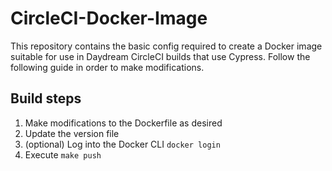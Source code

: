# CircleCI-Docker-Image

This repository contains the basic config required to create a Docker image suitable for use in Daydream CircleCI builds that use Cypress. Follow the following guide in order to make modifications.

## Build steps
1. Make modifications to the Dockerfile as desired
2. Update the version file
3. (optional) Log into the Docker CLI `docker login`
4. Execute `make push`